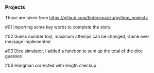 ### Projects

Those are taken from https://github.com/federicoazzu/python_projects


#01 
Importing some key words to complete the story.

#02 
Guess number tool, maximum attemps can be changed, Game over message implemented

#03
DIce simulator, I added a function to sum up the total of the dice guesses

#04 
Hangman corrected with length checkup.
